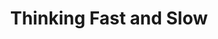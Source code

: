 ---
title: "Thinking Fast and Slow"
bookCover: "/assets/book-covers/thinking-fast-and-slow.jpg"
slug: "thinking-fast-and-slow"
bookAuthor: "Daniel Kahnemann"
rating: 10
done: false
tags: []
summary: false
detailedNotes: false
amazonLink: ""

---